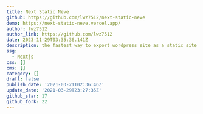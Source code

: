 ```yaml
---
title: Next Static Neve
github: https://github.com/lwz7512/next-static-neve
demo: https://next-static-neve.vercel.app/
author: lwz7512
author_link: https://github.com/lwz7512
date: 2023-11-29T03:35:36.141Z
description: the fastest way to export wordpress site as a static site
ssg:
  - Nextjs
css: []
cms: []
category: []
draft: false
publish_date: '2021-03-21T02:36:46Z'
update_date: '2021-03-29T23:27:35Z'
github_star: 17
github_fork: 22
---
```

